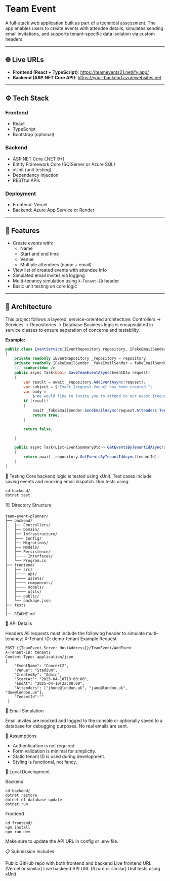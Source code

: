 # Team Event

A full-stack web application built as part of a technical assessment. The app enables users to create events with attendee details, simulates sending email invitations, and supports tenant-specific data isolation via custom headers.

---

## 🌐 Live URLs

- **Frontend (React + TypeScript)**: https://teamevents21.netlify.app/
- **Backend (ASP.NET Core API)**: https://your-backend.azurewebsites.net

---

## ⚙️ Tech Stack

### Frontend
- React
- TypeScript
- Bootstrap (optional)

### Backend
- ASP.NET Core (.NET 9+)
- Entity Framework Core (SQlServer or Azure SQL)
- xUnit (unit testing)
- Dependency Injection
- RESTful APIs

### Deployment
- Frontend: Vercel
- Backend: Azure App Service or Render

---

## 🔧 Features

- Create events with:
  - Name
  - Start and end time
  - Venue
  - Multiple attendees (name + email)
- View list of created events with attendee info
- Simulated email invites via logging
- Multi-tenancy simulation using `X-Tenant-ID` header
- Basic unit testing on core logic

---

## 🧱 Architecture

This project follows a layered, service-oriented architecture:
Controllers → Services → Repositories → Database
Business logic is encapsulated in service classes to ensure separation of concerns and testability.

**Example:**

```csharp
public class EventService(IEventRepository repository, IFakeEmailSender fakeEmailSender) : IEventService
{
    private readonly IEventRepository _repository = repository;
    private readonly IFakeEmailSender _fakeEmailSender = fakeEmailSender;
    /// <inheritdoc />
    public async Task<bool> SaveTeamEventAsync(EventDto request)
    {
        var result = await _repository.AddEventAsync(request);
        var subject = $"Event {request.Venue} has been created.";
        var body =
            $"We would like to invite you to attend to our event {request.Venue} which starts at {request.StartAt} will be online up to {request.EndAt}";
        if (result)
        {
            await _fakeEmailSender.SendEmailAsync(request.Attenders.ToArray(), request.CreatedBy, subject, body);
            return true;
        }

        return false;

    }

    public async Task<List<EventSummaryDto>> GetEventsByTenantIdAsync(string tenantId)
    {
        return await _repository.GetEventsByTenantIdAsync(tenantId);
    }
}
````
🧪
 Testing
Core backend logic is tested using xUnit.
Test cases include saving events and mocking email dispatch.
Run tests using:
````
cd backend/
dotnet test
````

🏗️
Directory Structure
````
team-event-planner/
├── backend/
│   ├── Controllers/
│   ├── Domain/
│   ├── Infrastructure/
│   ├─── Config/
│   ├── Migrations/
│   ├── Models/
│   ├── Persistence/
│   ├──── Interfaces/ 
│   └── Program.cs
├── frontend/
│   ├── src/
│   ├──── api/
│   ├──── assets/
│   ├──── components/
│   ├──── models/
│   ├──── utils/
│   ├── public/
│   └── package.json
├── tests 
|
├── README.md
````

📡
 API Details
 
Headers
All requests must include the following header to simulate multi-tenancy:
X-Tenant-ID: demo-tenant
Example Request
````
POST {{TeamEvent.Server_HostAddress}}/TeamEvent/AddEvent
X-Tenant-ID: tenant1
Content-Type: application/json
{
    "EventName": "Concert2",
    "Venue": "Stadium",
    "CreatedBy": "Admin",
    "StartAt": "2025-04-10T19:00:00",
    "EndAt": "2025-04-10T22:00:00",
    "Attenders": ["jhone@london.uk", "jane@london.uk", "doe@london.uk"],
    "TenantId":""
 }
````
:email:  Email Simulation

Email invites are mocked and logged to the console or optionally saved to a database for debugging purposes. No real emails are sent.

:memo: Assumptions
* Authentication is not required.
* Form validation is minimal for simplicity.
* Static tenant ID is used during development.
* Styling is functional, not fancy.

:rocket: Local Development

Backend
````
cd backend/
dotnet restore
dotnet ef database update
dotnet run
````
Frontend
````
cd frontend/
npm install
npm run dev
````

Make sure to update the API URL in config or .env file.

📋 Submission Includes

 Public GitHub repo with both frontend and backend
 Live frontend URL (Vercel or similar)
 Live backend API URL (Azure or similar)
 Unit tests using xUnit
